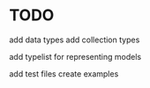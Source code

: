 # TODO
add data types
add collection types

add typelist for representing models

add test files
create examples
